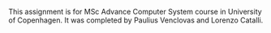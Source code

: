 This assignment is for MSc Advance Computer System course in University of Copenhagen.
It was completed by Paulius Venclovas and Lorenzo Catalli.
